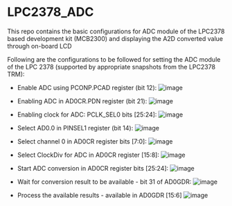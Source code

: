 # LPC2378_ADC
This repo contains the basic configurations for ADC module of the LPC2378 based development kit (MCB2300) and displaying the A2D converted value through on-board LCD

Following are the configurations to be followed for setting the ADC module of the LPC 2378 (supported by appropriate snapshots from the LPC2378 TRM):
- Enable ADC using PCONP.PCAD register (bit 12):
![image](https://github.com/anr2311/LPC2378_ADC/assets/72514473/740760c1-78ea-4cd0-ad59-31b7d4ea876c)

- Enabling ADC in AD0CR.PDN register (bit 21):
![image](https://github.com/anr2311/LPC2378_ADC/assets/72514473/6f6ea4b3-e4f0-4918-ab91-da05576ca02a)

- Enabling clock for ADC: PCLK_SEL0 bits [25:24]:
![image](https://github.com/anr2311/LPC2378_ADC/assets/72514473/f25738c8-72c3-40fb-ba2b-2682367f88fb)

- Select AD0.0 in PINSEL1 register (bit 14):
![image](https://github.com/anr2311/LPC2378_ADC/assets/72514473/be8aba19-6403-4b44-be15-37a2818f47cc)

- Select channel 0 in AD0CR register bits [7:0]:
![image](https://github.com/anr2311/LPC2378_ADC/assets/72514473/01022e61-8bd0-47aa-ac7d-8ce1989ad764)

- Select ClockDiv for ADC in AD0CR register [15:8]:
![image](https://github.com/anr2311/LPC2378_ADC/assets/72514473/3aceaaea-fb1d-450c-b6ef-eb05d76a9a63)

- Start ADC conversion in AD0CR register bits [25:24]:
![image](https://github.com/anr2311/LPC2378_ADC/assets/72514473/bccfc200-bb6f-4804-acaa-f386d1ee4839)

- Wait for conversion result to be available - bit 31 of AD0GDR:
![image](https://github.com/anr2311/LPC2378_ADC/assets/72514473/fc467650-76e4-4216-ae36-a4ebc7f0b146)

- Process the available results - available in AD0GDR [15:6]
![image](https://github.com/anr2311/LPC2378_ADC/assets/72514473/3bf06257-0ad2-41b8-bcef-dcd4ad8a7b17)


